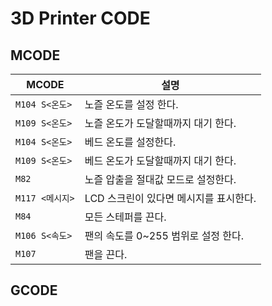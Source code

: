 # 3D Printer CODE

## MCODE

| MCODE           | 설명                                   |
| --------------- | -------------------------------------- |
| `M104 S<온도>`  | 노즐 온도를 설정 한다.                 |
| `M109 S<온도>`  | 노즐 온도가 도달할때까지 대기 한다.    |
| `M104 S<온도>`  | 베드 온도를 설정한다.                  |
| `M109 S<온도>`  | 베드 온도가 도달할때까지 대기 한다.    |
| `M82`           | 노즐 압출을 절대값 모드로 설정한다.    |
| `M117 <메시지>` | LCD 스크린이 있다면 메시지를 표시한다. |
| `M84`           | 모든 스테퍼를 끈다.                    |
| `M106 S<속도>`  | 팬의 속도를 0~255 범위로 설정 한다.    |
| `M107`          | 팬을 끈다.                             |

## GCODE

